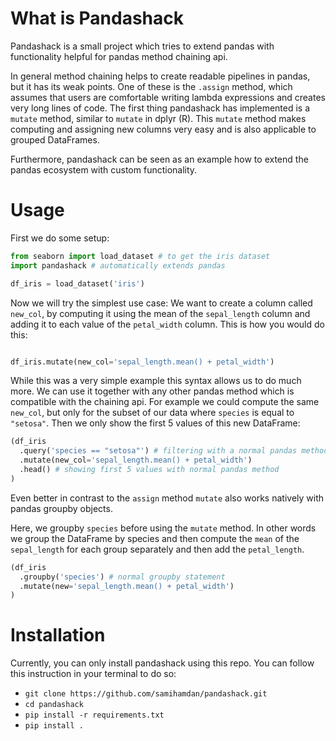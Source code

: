 # What is Pandashack
Pandashack is a small project which tries to extend pandas with functionality
helpful for pandas method chaining api. 

In general method chaining helps to create readable pipelines in pandas, 
but it has its weak points. One of these is the `.assign` method, which 
assumes that users are comfortable writing lambda expressions and creates 
very long lines of code. The first thing pandashack has implemented is a 
`mutate` method, similar to `mutate` in dplyr (R). This `mutate` method makes 
computing and assigning new columns very easy and is also applicable to 
grouped DataFrames. 

Furthermore, pandashack can be seen as an 
example how to extend the pandas ecosystem with custom functionality.

# Usage

First we do some setup:
```python
from seaborn import load_dataset # to get the iris dataset
import pandashack # automatically extends pandas

df_iris = load_dataset('iris')
```

Now we will try the simplest use case: 
We want to create a column called `new_col`, by computing it using the mean
of the  `sepal_length` column and adding it to each value 
of the `petal_width` column. This is how you would do this:

```python

df_iris.mutate(new_col='sepal_length.mean() + petal_width')

```

While this was a very simple example this syntax allows us to do much more.
We can use it together with any other pandas method which is compatible 
with the chaining api. For example we could compute the same `new_col`, but 
only for the subset of our data where `species` is equal to `"setosa"`. 
Then we only show the first 5 values of this new DataFrame:

```python
(df_iris
  .query('species == "setosa"') # filtering with a normal pandas method
  .mutate(new_col='sepal_length.mean() + petal_width')
  .head() # showing first 5 values with normal pandas method
)

```
Even better in contrast to the `assign` method `mutate` also works natively 
with pandas groupby objects.

Here, we groupby `species` before using the `mutate` method.
In other words we group the DataFrame by species and then compute the `mean`
of the `sepal_length` for each group separately and then add the 
`petal_length`.

```python
(df_iris
  .groupby('species') # normal groupby statement
  .mutate(new='sepal_length.mean() + petal_width')
)
```

# Installation 
Currently, you can only install pandashack using this repo.
You can follow this instruction in your terminal to do so:
* `git clone https://github.com/samihamdan/pandashack.git`
* `cd pandashack`
* `pip install -r requirements.txt`
* `pip install .`

    
